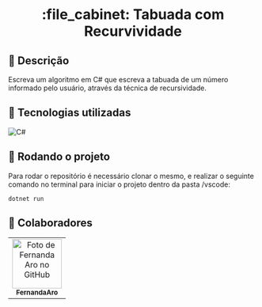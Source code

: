 <h1 align="center">:file_cabinet: Tabuada com Recurvividade</h1>

## :memo: Descrição

Escreva um algoritmo em C# que escreva a tabuada de um número informado pelo usuário, através da técnica de recursividade.

## :wrench: Tecnologias utilizadas

![C#](https://img.shields.io/badge/c%23-%23239120.svg?style=for-the-badge&logo=c-sharp&logoColor=white)

## :rocket: Rodando o projeto

Para rodar o repositório é necessário clonar o mesmo, e realizar o seguinte comando no terminal para iniciar o projeto dentro da pasta /vscode:

```
dotnet run
```

## :handshake: Colaboradores

<table>
  <tr>
    <td align="center">
      <a href="http://github.com/FernandaAro">
        <img src="https://avatars.githubusercontent.com/u/124160969?v=4" width="100px;" alt="Foto de Fernanda Aro no GitHub"/><br>
        <sub>
          <b>FernandaAro</b>
        </sub>
      </a>
    </td>
  </tr>
</table>
